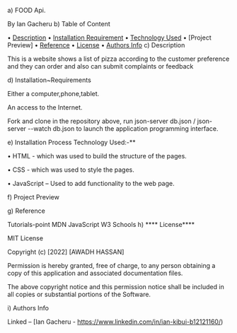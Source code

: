 a) FOOD  Api.

By Ian Gacheru
b) Table of Content

•  [Description](#description)
•  [Installation Requirement](#Installation)
•  [Technology Used](#technology-used)
•  [Project Preview]
•  [Reference](#reference)
•  [License](#license)
•  [Authors Info](#author-Info)
c) Description

This is a website shows a list of pizza according to the customer preference and they can order 
and also can submit complaints or feedback 

d) Installation~Requirements

Either a computer,phone,tablet.

An access to the Internet.

Fork and clone in the repository above, run json-server db.json / json-server --watch db.json to launch the application programming interface.

e) Installation Process Technology Used:-**

•  HTML - which was used to build the structure of the pages.

•   CSS - which was used to style the pages. 
  
•  JavaScript – Used to add functionality to the web page.

f) Project Preview


g) Reference

Tutorials-point
MDN JavaScript
W3 Schools
h) **** License****

MIT License

Copyright (c) [2022] [AWADH HASSAN]

Permission is hereby granted, free of charge, to any person obtaining a copy of this application and associated documentation files.

The above copyright notice and this permission notice shall be included in all copies or substantial portions of the Software.

i) Authors Info

Linked – [Ian Gacheru - https://www.linkedin.com/in/ian-kibui-b12121160/)